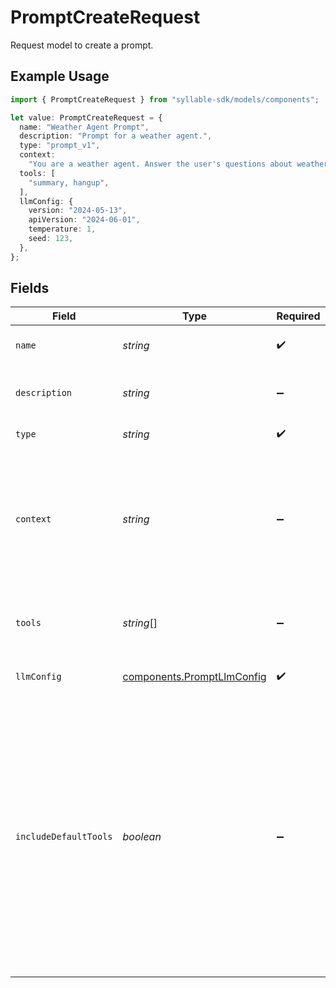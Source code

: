 # PromptCreateRequest

Request model to create a prompt.

## Example Usage

```typescript
import { PromptCreateRequest } from "syllable-sdk/models/components";

let value: PromptCreateRequest = {
  name: "Weather Agent Prompt",
  description: "Prompt for a weather agent.",
  type: "prompt_v1",
  context:
    "You are a weather agent. Answer the user's questions about weather and nothing else.",
  tools: [
    "summary, hangup",
  ],
  llmConfig: {
    version: "2024-05-13",
    apiVersion: "2024-06-01",
    temperature: 1,
    seed: 123,
  },
};
```

## Fields

| Field                                                                                                                                                                                                                                                         | Type                                                                                                                                                                                                                                                          | Required                                                                                                                                                                                                                                                      | Description                                                                                                                                                                                                                                                   | Example                                                                                                                                                                                                                                                       |
| ------------------------------------------------------------------------------------------------------------------------------------------------------------------------------------------------------------------------------------------------------------- | ------------------------------------------------------------------------------------------------------------------------------------------------------------------------------------------------------------------------------------------------------------- | ------------------------------------------------------------------------------------------------------------------------------------------------------------------------------------------------------------------------------------------------------------- | ------------------------------------------------------------------------------------------------------------------------------------------------------------------------------------------------------------------------------------------------------------- | ------------------------------------------------------------------------------------------------------------------------------------------------------------------------------------------------------------------------------------------------------------- |
| `name`                                                                                                                                                                                                                                                        | *string*                                                                                                                                                                                                                                                      | :heavy_check_mark:                                                                                                                                                                                                                                            | The prompt name                                                                                                                                                                                                                                               | Weather Agent Prompt                                                                                                                                                                                                                                          |
| `description`                                                                                                                                                                                                                                                 | *string*                                                                                                                                                                                                                                                      | :heavy_minus_sign:                                                                                                                                                                                                                                            | The description of the prompt                                                                                                                                                                                                                                 | Prompt for a weather agent.                                                                                                                                                                                                                                   |
| `type`                                                                                                                                                                                                                                                        | *string*                                                                                                                                                                                                                                                      | :heavy_check_mark:                                                                                                                                                                                                                                            | The type of the prompt                                                                                                                                                                                                                                        | prompt_v1                                                                                                                                                                                                                                                     |
| `context`                                                                                                                                                                                                                                                     | *string*                                                                                                                                                                                                                                                      | :heavy_minus_sign:                                                                                                                                                                                                                                            | The prompt text that will be sent to the LLM at the beginning of the conversation                                                                                                                                                                             | You are a weather agent. Answer the user's questions about weather and nothing else.                                                                                                                                                                          |
| `tools`                                                                                                                                                                                                                                                       | *string*[]                                                                                                                                                                                                                                                    | :heavy_minus_sign:                                                                                                                                                                                                                                            | Names of tools to which the prompt has access                                                                                                                                                                                                                 | summary, hangup                                                                                                                                                                                                                                               |
| `llmConfig`                                                                                                                                                                                                                                                   | [components.PromptLlmConfig](../../models/components/promptllmconfig.md)                                                                                                                                                                                      | :heavy_check_mark:                                                                                                                                                                                                                                            | LLM configuration for a prompt.                                                                                                                                                                                                                               |                                                                                                                                                                                                                                                               |
| `includeDefaultTools`                                                                                                                                                                                                                                         | *boolean*                                                                                                                                                                                                                                                     | :heavy_minus_sign:                                                                                                                                                                                                                                            | Whether to include the default tools (`hangup`, `summary`) in the list of tools for the prompt. If you disable this during creation, you might want to disable it during updates as well, otherwise the default tools will be added when updating the prompt. | true                                                                                                                                                                                                                                                          |
